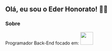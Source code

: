 ## Olá, eu sou o Eder Honorato! 👋🏽

### Sobre

Programador Back-End focado em:
<img loading="lazy" src="https://cdn.jsdelivr.net/gh/devicons/devicon/icons/java/java-original.svg" width="40" height="40"/>
